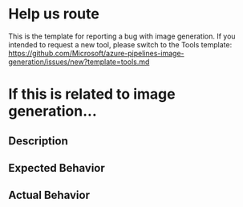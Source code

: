 # Help us route

This is the template for reporting a bug with image generation.
If you intended to request a new tool, please switch to the Tools template: https://github.com/Microsoft/azure-pipelines-image-generation/issues/new?template=tools.md

# If this is related to image generation...

## Description
<!--- Provide a more detailed introduction to the issue itself, and why you consider it to be a bug -->

## Expected Behavior
<!--- Tell us what should happen, preferably with repro steps -->

## Actual Behavior
<!--- Tell us what happens instead -->
